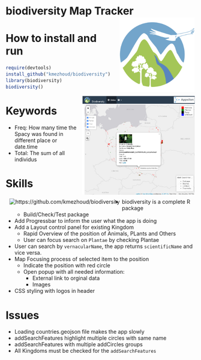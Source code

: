 <!-- README.md is generated from README.Rmd. Please edit that file! -->

# biodiversity Map Tracker <img src="inst/biodiversity/www/biodiversity.png" align="right" alt="containerit logo" width="200" style="padding: 0 0 10px 10px;" />

# How to install and run

```r
require(devtools)
install_github("kmezhoud/biodiversity")
library(biodiversity)
biodiversity()
```

<img src="inst/biodiversity/www/screenshot.png" align="right" alt="https://github.com/kmezhoud/biodiversity" width="300" style="padding: 0 0 10px 10px;" /> <img src="biodiversity.gif" align="left" alt="https://github.com/kmezhoud/biodiversity" width="300" style="padding: 0 0 10px 10px;" />



# Keywords
+ Freq: How many time the Spacy was found in different place or date.time
+ Total: The sum of all individus

# Skills
+ biodiversity is a complete R package
  + Build/Check/Test package
+ Add Progressbar to inform the user what the app is doing
+ Add a Layout control panel for existing Kingdom
  + Rapid Overview of the position of Animals, PLants and Others
  + User can focus search on `Plantae` by checking Plantae
+ User can search by `vernacularName`, the app returns `scientificName` and vice versa.
+ Map Focusing process of selected item to the position
  + Indicate the position with red circle
  + Open popup with all needed information: 
    + External link to orginal data
    + Images
+ CSS styling with logos in header
    

# Issues
+ Loading countries.geojson file makes the app slowly
+ addSearchFeatures highlight multiple circles with same name
+ addSearchFeatures with multiple addCircles groups
+ All Kingdoms must be checked for the `addSearchFeatures`